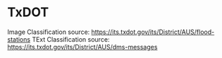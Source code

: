 # TxDOT
Image Classification source: https://its.txdot.gov/its/District/AUS/flood-stations
TExt Classification source: https://its.txdot.gov/its/District/AUS/dms-messages
